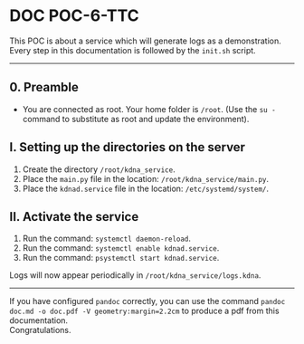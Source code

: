 
# DOC POC-6-TTC  

This POC is about a service which will generate logs as a demonstration.  
Every step in this documentation is followed by the `init.sh` script.  

---

## 0. Preamble  
* You are connected as root. Your home folder is `/root`. (Use the `su -` command to substitute as root and update the environment).  

## I. Setting up the directories on the server  
1. Create the directory `/root/kdna_service`.  
2. Place the `main.py` file in the location: `/root/kdna_service/main.py`.  
3. Place the `kdnad.service` file in the location: `/etc/systemd/system/`.  

## II. Activate the service  
1. Run the command: `systemctl daemon-reload`.  
2. Run the command: `systemctl enable kdnad.service`.  
3. Run the command: `psystemctl start kdnad.service`.  

Logs will now appear periodically in `/root/kdna_service/logs.kdna`.  

---

If you have configured `pandoc` correctly, you can use the command `pandoc doc.md -o doc.pdf -V geometry:margin=2.2cm` to produce a pdf from this documentation.  
Congratulations.  

